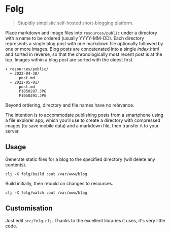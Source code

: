 # Følg

> Stupidly simplistic self-hosted short-blogging platform.

Place markdown and image files into `resources/public` under a directory with a name to be ordered (usually YYYY-MM-DD). Each directory represents a single blog post with one markdown file optionally followed by one or more images. Blog posts are concatenated into a single *index.html* and sorted in reverse, so that the chronologically most recent post is at the top. Images within a blog post are sorted with the oldest first.

```
▾ resources/public/
  ▾ 2022-04-30/
      post.md
  ▾ 2022-05-01/
      post.md
      P1050287.JPG
      P1050291.JPG
```

Beyond ordering, directory and file names have no relevance.

The intention is to accommodate publishing posts from a smartphone using a file explorer app, which you'll use to create a directory with compressed images (to save mobile data) and a markdown file, then transfer it to your server.

## Usage

Generate static files for a blog to the specified directory (will delete any contents).

```
clj -X folg/build :out /var/www/blog
```

Build initially, then rebuild on changes to resources.

```
clj -X folg/watch :out /var/www/blog
```

## Customisation

Just edit `src/folg.clj`. Thanks to the excellent libraries it uses, it's very little code.
